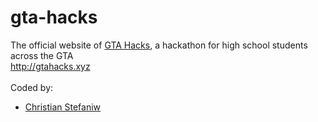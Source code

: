 # gta-hacks
The official website of [GTA Hacks](https://gta-hacks-11408.devpost.com/), a hackathon for high school students across the GTA  
http://gtahacks.xyz  
<br>
Coded by:
- [Christian Stefaniw](https://www.github.com/christianstefaniw)
